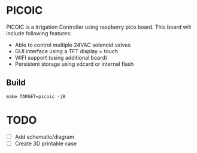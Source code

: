 # PICOIC

PICOIC is a Irrigation Controller using raspberry pico board. This board will include following features:
- Able to control multiple 24VAC solenoid valves
- GUI interface using a TFT display + touch
- WIFI support (using additional board)
- Persistent storage using sdcard or internal flash

## Build
```
make TARGET=picoic -j8
```

# TODO
- [ ] Add schematic/diagram
- [ ] Create 3D printable case
